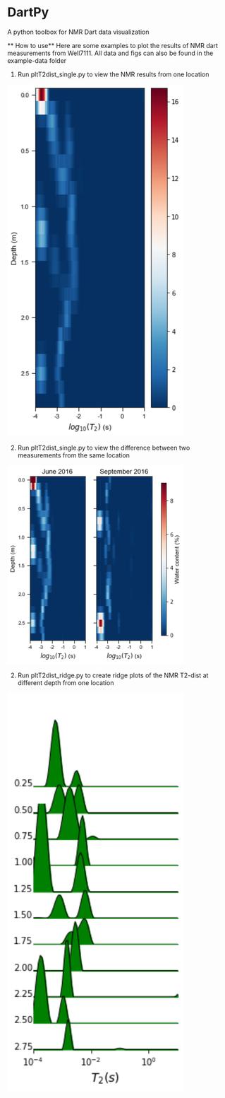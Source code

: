 # DartPy
A python toolbox for NMR Dart data visualization

** How to use**
Here are some examples to plot the results of NMR dart measurements from Well7111. All data and figs can also be found in the example-data folder

1. Run pltT2dist_single.py to view the NMR results from one location
<img src="/example-data/figure/Well7111_freq2_June_T2dist.png" width="400">

2. Run pltT2dist_single.py to view the difference between two measurements from the same location

<img src="/example-data/figure/Well7111_freq2_JunandSep_T2dist.png" width="400">

2. Run pltT2dist_ridge.py to create ridge plots of the NMR T2-dist at different depth from one location
<img src="/example-data/figure/Well7111_freq2_June_ridge.png" width="400">